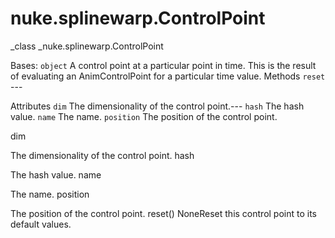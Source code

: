 # nuke.splinewarp.ControlPoint
_class _nuke.splinewarp.ControlPoint

Bases: `object`
A control point at a particular point in time.
This is the result of evaluating an AnimControlPoint for a particular time value.
Methods
`reset` ---

Attributes
`dim`  The dimensionality of the control point.---
`hash`  The hash value.
`name`  The name.
`position`  The position of the control point.

dim

The dimensionality of the control point.
hash

The hash value.
name

The name.
position

The position of the control point.
reset()  NoneReset this control point to its default values.